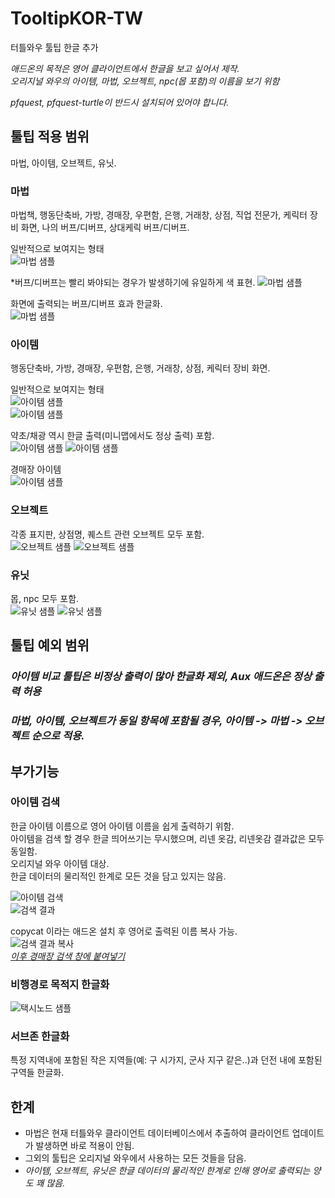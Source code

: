 # TooltipKOR-TW
터틀와우 툴팁 한글 추가

*애드온의 목적은 영어 클라이언트에서 한글을 보고 싶어서 제작.*  
*오리지널 와우의 아이템, 마법, 오브젝트, npc(몹 포함)의 이름을 보기 위함*  
  
*pfquest, pfquest-turtle이 반드시 설치되어 있어야 합니다.*  

## 툴팁 적용 범위
마법, 아이템, 오브젝트, 유닛.  
### 마법
마법책, 행동단축바, 가방, 경매장, 우편함, 은행, 거래창, 상점, 직업 전문가, 케릭터 장비 화면, 나의 버프/디버프, 상대케릭 버프/디버프.  
  
일반적으로 보여지는 형태    
![마법 샘플](./img/spell02.png)  
  
  
*버프/디버프는 빨리 봐야되는 경우가 발생하기에 유일하게 색 표현.
![마법 샘플](./img/spell01.png)
  
화면에 출력되는 버프/디버프 효과 한글화.  
![마법 샘플](./img/spell03.png)
### 아이템
행동단축바, 가방, 경매장, 우편함, 은행, 거래창, 상점, 케릭터 장비 화면.  
  
일반적으로 보여지는 형태    
![아이템 샘플](./img/item01.png)  
![아이템 샘플](./img/item02.png)  
  
약초/채광 역시 한글 출력(미니맵에서도 정상 출력) 포함.  
![아이템 샘플](./img/item03.png)
![아이템 샘플](./img/item04.png)  
  
경매장 아이템  
![아이템 샘플](./img/item05.png)
### 오브젝트
각종 표지판, 상점명, 퀘스트 관련 오브젝트 모두 포함.  
![오브젝트 샘플](./img/object01.png)
![오브젝트 샘플](./img/object02.png)
### 유닛
몹, npc 모두 포함.  
![유닛 샘플](./img/unit01.png)
![유닛 샘플](./img/unit02.png)

## 툴팁 예외 범위
### *아이템 비교 툴팁은 비정상 출력이 많아 한글화 제외, Aux 애드온은 정상 출력 허용*
### *마법, 아이템, 오브젝트가 동일 항목에 포함될 경우, 아이템 -> 마법 -> 오브젝트 순으로 적용.*

## 부가기능
### 아이템 검색 
한글 아이템 이름으로 영어 아이템 이름을 쉽게 출력하기 위함.  
아이템을 검색 할 경우 한글 띄어쓰기는 무시했으며, 리넨 옷감, 리넨옷감 결과값은 모두 동일함.  
오리지널 와우 아이템 대상.  
한글 데이터의 물리적인 한계로 모든 것을 담고 있지는 않음.

![아이템 검색](./img/item_search01.png)  
![검색 결과](./img/item_search02.png)
  
copycat 이라는 애드온 설치 후 영어로 출력된 이름 복사 가능.  
![검색 결과 복사](./img/item_search03.png)  
<u>*이후 경매장 검색 창에 붙여넣기*</u>  
  
### 비행경로 목적지 한글화  
![택시노드 샘플](./img/taxi01.png)  
### 서브존 한글화
특정 지역내에 포함된 작은 지역들(예: 구 시가지, 군사 지구 같은..)과 던전 내에 포함된 구역들 한글화.
## 한계
- 마법은 현재 터틀와우 클라이언트 데이터베이스에서 추출하여 클라이언트 업데이트가 발생하면 바로 적용이 안됨.
- 그외의 툴팁은 오리지널 와우에서 사용하는 모든 것들을 담음.
- *아이템, 오브젝트, 유닛은 한글 데이터의 물리적인 한계로 인해 영어로 출력되는 양도 꽤 많음.*

